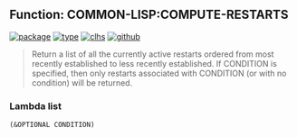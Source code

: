 ## Function: COMMON-LISP:COMPUTE-RESTARTS
[![package](https://img.shields.io/badge/Package-COMMON--LISP-5f9ea0.svg?style=social&colorA=999999)](../) [![type](https://img.shields.io/badge/Type-Function-5f9ea0.svg?style=social&colorA=999999)](../#function) [![clhs](https://img.shields.io/badge/CLHS-COMPUTE--RESTARTS-5f9ea0.svg?style=social&colorA=999999)](http://www.lispworks.com/documentation/HyperSpec/Body/f_comp_1.htm) [![github](https://img.shields.io/badge/GitHub-View_the_source-5f9ea0.svg?style=social&colorA=999999&logo=github)](https://github.com/sbcl/sbcl/blob/master/src/code/target-error.lisp/) 

> Return a list of all the currently active restarts ordered from most recently
> established to less recently established. If CONDITION is specified, then only
> restarts associated with CONDITION (or with no condition) will be returned.

### Lambda list
```
(&OPTIONAL CONDITION)
```
